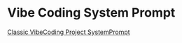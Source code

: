# Vibe Coding System Prompt

[Classic VibeCoding Project SystemPrompt](https://github.com/x1xhlol/system-prompts-and-models-of-ai-tools/tree/main)